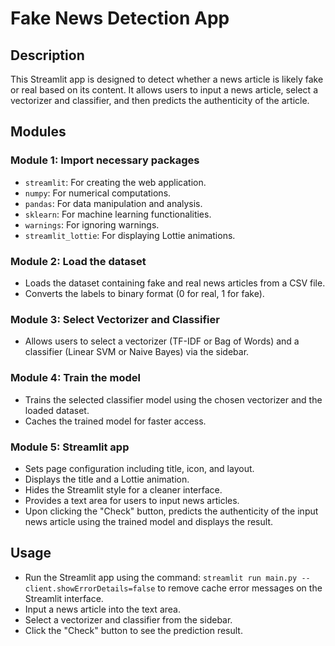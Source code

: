 # Fake News Detection App

## Description

This Streamlit app is designed to detect whether a news article is likely fake or real based on its content. It allows users to input a news article, select a vectorizer and classifier, and then predicts the authenticity of the article.

## Modules

### Module 1: Import necessary packages

- `streamlit`: For creating the web application.
- `numpy`: For numerical computations.
- `pandas`: For data manipulation and analysis.
- `sklearn`: For machine learning functionalities.
- `warnings`: For ignoring warnings.
- `streamlit_lottie`: For displaying Lottie animations.

### Module 2: Load the dataset

- Loads the dataset containing fake and real news articles from a CSV file.
- Converts the labels to binary format (0 for real, 1 for fake).

### Module 3: Select Vectorizer and Classifier

- Allows users to select a vectorizer (TF-IDF or Bag of Words) and a classifier (Linear SVM or Naive Bayes) via the sidebar.

### Module 4: Train the model

- Trains the selected classifier model using the chosen vectorizer and the loaded dataset.
- Caches the trained model for faster access.

### Module 5: Streamlit app

- Sets page configuration including title, icon, and layout.
- Displays the title and a Lottie animation.
- Hides the Streamlit style for a cleaner interface.
- Provides a text area for users to input news articles.
- Upon clicking the "Check" button, predicts the authenticity of the input news article using the trained model and displays the result.

## Usage

- Run the Streamlit app using the command: `streamlit run main.py --client.showErrorDetails=false` to remove cache error messages on the Streamlit interface.
- Input a news article into the text area.
- Select a vectorizer and classifier from the sidebar.
- Click the "Check" button to see the prediction result.
